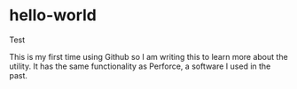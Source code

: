 # hello-world
Test

This is my first time using Github so I am writing this to learn more about the utility.  It has the same functionality as Perforce, a software I used in the past.
